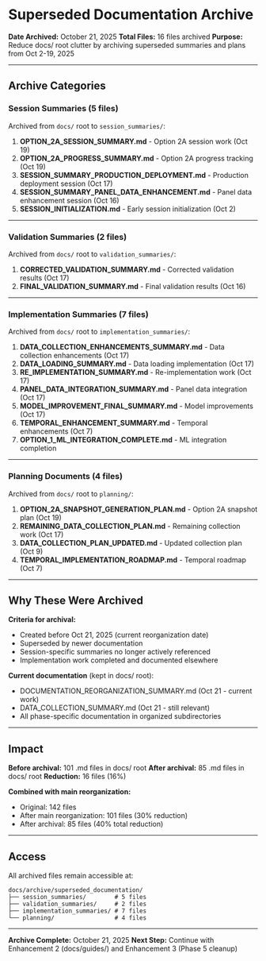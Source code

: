 # Superseded Documentation Archive

**Date Archived:** October 21, 2025
**Total Files:** 16 files archived
**Purpose:** Reduce docs/ root clutter by archiving superseded summaries and plans from Oct 2-19, 2025

---

## Archive Categories

### Session Summaries (5 files)
Archived from `docs/` root to `session_summaries/`:

1. **OPTION_2A_SESSION_SUMMARY.md** - Option 2A session work (Oct 19)
2. **OPTION_2A_PROGRESS_SUMMARY.md** - Option 2A progress tracking (Oct 19)
3. **SESSION_SUMMARY_PRODUCTION_DEPLOYMENT.md** - Production deployment session (Oct 17)
4. **SESSION_SUMMARY_PANEL_DATA_ENHANCEMENT.md** - Panel data enhancement session (Oct 16)
5. **SESSION_INITIALIZATION.md** - Early session initialization (Oct 2)

---

### Validation Summaries (2 files)
Archived from `docs/` root to `validation_summaries/`:

1. **CORRECTED_VALIDATION_SUMMARY.md** - Corrected validation results (Oct 17)
2. **FINAL_VALIDATION_SUMMARY.md** - Final validation results (Oct 16)

---

### Implementation Summaries (7 files)
Archived from `docs/` root to `implementation_summaries/`:

1. **DATA_COLLECTION_ENHANCEMENTS_SUMMARY.md** - Data collection enhancements (Oct 17)
2. **DATA_LOADING_SUMMARY.md** - Data loading implementation (Oct 17)
3. **RE_IMPLEMENTATION_SUMMARY.md** - Re-implementation work (Oct 17)
4. **PANEL_DATA_INTEGRATION_SUMMARY.md** - Panel data integration (Oct 17)
5. **MODEL_IMPROVEMENT_FINAL_SUMMARY.md** - Model improvements (Oct 17)
6. **TEMPORAL_ENHANCEMENT_SUMMARY.md** - Temporal enhancements (Oct 7)
7. **OPTION_1_ML_INTEGRATION_COMPLETE.md** - ML integration completion

---

### Planning Documents (4 files)
Archived from `docs/` root to `planning/`:

1. **OPTION_2A_SNAPSHOT_GENERATION_PLAN.md** - Option 2A snapshot plan (Oct 19)
2. **REMAINING_DATA_COLLECTION_PLAN.md** - Remaining collection work (Oct 17)
3. **DATA_COLLECTION_PLAN_UPDATED.md** - Updated collection plan (Oct 9)
4. **TEMPORAL_IMPLEMENTATION_ROADMAP.md** - Temporal roadmap (Oct 7)

---

## Why These Were Archived

**Criteria for archival:**
- Created before Oct 21, 2025 (current reorganization date)
- Superseded by newer documentation
- Session-specific summaries no longer actively referenced
- Implementation work completed and documented elsewhere

**Current documentation** (kept in docs/ root):
- DOCUMENTATION_REORGANIZATION_SUMMARY.md (Oct 21 - current work)
- DATA_COLLECTION_SUMMARY.md (Oct 21 - still relevant)
- All phase-specific documentation in organized subdirectories

---

## Impact

**Before archival:** 101 .md files in docs/ root
**After archival:** 85 .md files in docs/ root
**Reduction:** 16 files (16%)

**Combined with main reorganization:**
- Original: 142 files
- After main reorganization: 101 files (30% reduction)
- After archival: 85 files (40% total reduction)

---

## Access

All archived files remain accessible at:
```
docs/archive/superseded_documentation/
├── session_summaries/        # 5 files
├── validation_summaries/     # 2 files
├── implementation_summaries/ # 7 files
└── planning/                 # 4 files
```

---

**Archive Complete:** October 21, 2025
**Next Step:** Continue with Enhancement 2 (docs/guides/) and Enhancement 3 (Phase 5 cleanup)
